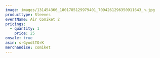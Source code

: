 ```yaml
---
image: images/131454366_1801785129979401_7094261296350911643_n.jpg
producttype: Sleeves
eventName: Air Comiket 2
pricings:
  - quantity: 1
    price: 25
onsale: true
asin: s-GyodlTOrK
merchandise: comiket
---
```

